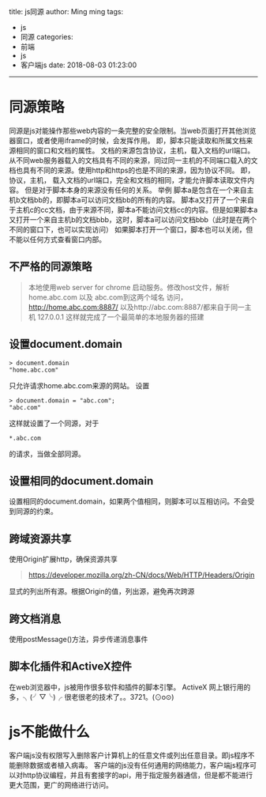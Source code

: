 title: js同源
author: Ming ming
tags:
  - js
  - 同源
categories:
  - 前端
  - js
  - 客户端js
date: 2018-08-03 01:23:00
---

# 同源策略
同源是js对能操作那些web内容的一条完整的安全限制。当web页面打开其他浏览器窗口，或者使用iframe的时候，会发挥作用。
即，脚本只能读取和所属文档来源相同的窗口和文档的属性。
文档的来源包含协议，主机，载入文档的url端口。从不同web服务器载入的文档具有不同的来源，同过同一主机的不同端口载入的文档也具有不同的来源。使用http和https的也是不同的来源，因为协议不同。
即，协议，主机， 载入文档的url端口，完全和文档的相同，才能允许脚本读取文件内容。
但是对于脚本本身的来源没有任何的关系。
举例
脚本a是包含在一个来自主机b文档bb的，即脚本a可以访问文档bb的所有的内容。
脚本a又打开了一个来自于主机c的cc文档，由于来源不同，脚本a不能访问文档cc的内容。但是如果脚本a又打开一个来自主机b的文档bbb，这时，脚本a可以访问文档bbb（此时是在两个不同的窗口下，也可以实现访问）
如果脚本打开一个窗口，脚本也可以关闭，但不能以任何方式查看窗口内部。
## 不严格的同源策略
> 本地使用web server for chrome 启动服务。修改host文件，解析home.abc.com 以及 abc.com到这两个域名
访问，http://home.abc.com:8887/ 以及http://abc.com:8887/都来自于同一主机 127.0.0.1
这样就完成了一个最简单的本地服务器的搭建

## 设置document.domain
```
> document.domain
"home.abc.com"
```
只允许请求home.abc.com来源的网站。
设置
```
> document.domain = "abc.com";
"abc.com"
```
这样就设置了一个同源，对于
```
*.abc.com
```
的请求，当做全部同源。
## 设置相同的document.domain
设置相同的document.domain，如果两个值相同，则脚本可以互相访问。不会受到同源的约束。
## 跨域资源共享
使用Origin扩展http，确保资源共享
> https://developer.mozilla.org/zh-CN/docs/Web/HTTP/Headers/Origin

显式的列出所有源。根据Origin的值，列出源，避免再次跨源

## 跨文档消息
使用postMessage()方法，异步传递消息事件
## 脚本化插件和ActiveX控件
在web浏览器中，js被用作很多软件和插件的脚本引擎。
ActiveX 网上银行用的多，╮(╯▽╰)╭
很老很老的技术了。。3721。(⊙o⊙)

# js不能做什么
客户端js没有权限写入删除客户计算机上的任意文件或列出任意目录。即js程序不能删除数据或者植入病毒。
客户端的js没有任何通用的网络能力，客户端js程序可以对http协议编程，并且有套接字的api，用于指定服务器通信，但是都不能进行更大范围，更广的网络进行访问。